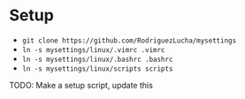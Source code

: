 # Setup

* `git clone https://github.com/RodriguezLucha/mysettings`
* `ln -s mysettings/linux/.vimrc .vimrc`
* `ln -s mysettings/linux/.bashrc .bashrc`
* `ln -s mysettings/linux/scripts scripts`

TODO: Make a setup script, update this
